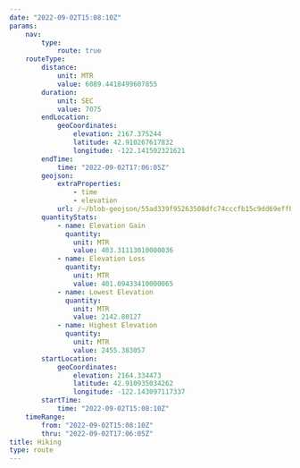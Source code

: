 ```yaml
---
date: "2022-09-02T15:08:10Z"
params:
    nav:
        type:
            route: true
    routeType:
        distance:
            unit: MTR
            value: 6089.4418499607855
        duration:
            unit: SEC
            value: 7075
        endLocation:
            geoCoordinates:
                elevation: 2167.375244
                latitude: 42.910267617832
                longitude: -122.141502321621
        endTime:
            time: "2022-09-02T17:06:05Z"
        geojson:
            extraProperties:
                - time
                - elevation
            url: /~/blob-geojson/55ad339f95263508dfc74cccfb15c9dd69effbd6893996e50e29a8a148ab28ff/geojson.json
        quantityStats:
            - name: Elevation Gain
              quantity:
                unit: MTR
                value: 403.31113010000036
            - name: Elevation Loss
              quantity:
                unit: MTR
                value: 401.09433410000065
            - name: Lowest Elevation
              quantity:
                unit: MTR
                value: 2142.80127
            - name: Highest Elevation
              quantity:
                unit: MTR
                value: 2455.383057
        startLocation:
            geoCoordinates:
                elevation: 2164.334473
                latitude: 42.910935034262
                longitude: -122.143097117337
        startTime:
            time: "2022-09-02T15:08:10Z"
    timeRange:
        from: "2022-09-02T15:08:10Z"
        thru: "2022-09-02T17:06:05Z"
title: Hiking
type: route
---
```

